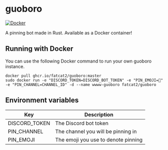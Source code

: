 # guoboro

[![Docker](https://github.com/fatcat2/guoboro/actions/workflows/docker-publish.yml/badge.svg)](https://github.com/fatcat2/guoboro/actions/workflows/docker-publish.yml)

A pinning bot made in Rust. Available as a Docker container!

## Running with Docker
You can use the following Docker command to run your own guoboro instance.
```
docker pull ghcr.io/fatcat2/guoboro:master
sudo docker run -e "DISCORD_TOKEN=DISCORD_BOT_TOKEN" -e "PIN_EMOJI=📌" -e "PIN_CHANNEL=CHANNEL_ID" -d --name wwww-guoboro fatcat2/guoboro
```

## Environment variables
| Key | Description|
|-----|------------|
|DISCORD_TOKEN|The Discord bot token|
|PIN_CHANNEL|The channel you will be pinning in|
|PIN_EMOJI|The emoji you use to denote pinning|
